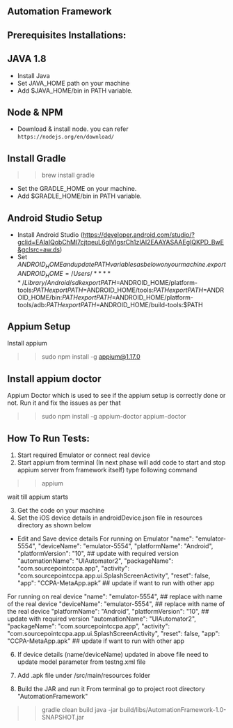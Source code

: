 ## Automation Framework

## Prerequisites Installations:

## JAVA 1.8
- Install Java
- Set JAVA_HOME path on your machine 
- Add $JAVA_HOME/bin in PATH variable.

## Node & NPM
- Download & install node. you can refer `https://nodejs.org/en/download/`

## Install Gradle
>> brew install gradle
- Set the GRADLE_HOME on your machine. 
- Add $GRADLE_HOME/bin in PATH variable.

## Android Studio Setup
- Install Android Studio  (https://developer.android.com/studio/?gclid=EAIaIQobChMI7cjtqeuL6gIVlgsrCh1zIAI2EAAYASAAEgIQKPD_BwE&gclsrc=aw.ds)
- Set $ANDROID_HOME and update PATH variables as below on your machine.
export ANDROID_HOME=/Users/*****/Library/Android/sdk
export PATH=$ANDROID_HOME/platform-tools:$PATH
export PATH=$ANDROID_HOME/tools:$PATH
export PATH=$ANDROID_HOME/bin:$PATH
export PATH=$ANDROID_HOME/platform-tools/adb:$PATH
export PATH=$ANDROID_HOME/build-tools:$PATH

## Appium Setup
Install appium
>>sudo npm install -g appium@1.17.0

## Install appium doctor
Appium Doctor which is used to see if the appium setup is correctly done or not. Run it and fix the issues as per that

 >>sudo npm install -g appium-doctor
 >>appium-doctor

## How To Run Tests:
1. Start required Emulator or connect real device 
2. Start appium from terminal (In next phase will add code to start and stop appium server from framework itself)
type following command
>>appium

wait till appium starts

3. Get the code on your machine
4. Set the iOS device details in androidDevice.json file in resources directory as shown below
- Edit and Save device details 
For running on Emulator
	"name": "emulator-5554",
    "deviceName": "emulator-5554",
    "platformName": "Android",
    "platformVersion": "10",				## update with required version
    "automationName": "UIAutomator2",
    "packageName": "com.sourcepointccpa.app",
    "activity": "com.sourcepointccpa.app.ui.SplashScreenActivity",
    "reset": false,
    "app": "CCPA-MetaApp.apk”     ## update if want to run with other app

For running on real device
	"name": "emulator-5554",		## replace with name of the real device
    "deviceName": "emulator-5554", ## replace with name of the real device
    "platformName": "Android",
    "platformVersion": "10",		## update with required version
    "automationName": "UIAutomator2",
    "packageName": "com.sourcepointccpa.app",
    "activity": "com.sourcepointccpa.app.ui.SplashScreenActivity",
    "reset": false,
    "app": "CCPA-MetaApp.apk" 	 ## update if want to run with other app

6. If device details (name/deviceName) updated in above file need to update model parameter from testng.xml file 
7. Add .apk file under /src/main/resources folder

8. Build the JAR and run it 
From terminal go to project root directory "AutomationFramework"
>>gradle clean build
>>java -jar build/libs/AutomationFramework-1.0-SNAPSHOT.jar


